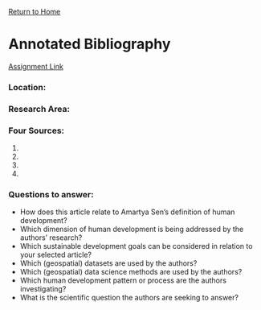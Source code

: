 [Return to Home](https://chase4eck.github.io/workshop-/)

# Annotated Bibliography

 [Assignment Link](https://wicked-problems.github.io/workshop/annotated_bib)

### Location:
### Research Area: 

### Four Sources:
1. 
2. 
3. 
4. 

### Questions to answer:
- How does this article relate to Amartya Sen’s definition of human development?
- Which dimension of human development is being addressed by the authors’ research?
- Which sustainable development goals can be considered in relation to your selected article?
- Which (geospatial) datasets are used by the authors?
- Which (geospatial) data science methods are used by the authors?
- Which human development pattern or process are the authors investigating?
- What is the scientific question the authors are seeking to answer?
